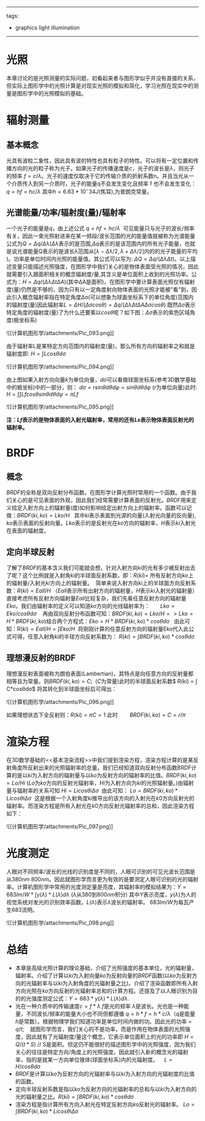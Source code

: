 
---
tags:
  - graphics light illumination
---

# 光照

本章讨论的是光照测量的实际问题，初看起来者与图形学似乎并没有直接的关系，但实际上图形学中的光照计算是对现实光照的模拟和简化，学习光照在现实中的测量是图形学中的光照模拟的基础。

# 辐射测量

## 基本概念

光具有波粒二象性，因此具有波的特性也具有粒子的特性。可以将有一定位置和传播方向的光的粒子称为光子。如果光子的传播速度是$c$，光子的波长是$λ$，则光子的频率 $f = c/ λ$。光子的速度仅取决于它的传输介质的折射系数n。并且当光从一个介质传入到另一介质时，光子的能量q不会发生变化且频率 f 也不会发生变化：$q = hf = hc / λ$ 其中$h=6.63*10^-34J$(焦耳),为普朗克常量。

## 光谱能量/功率/辐射度(量)/辐射率

一个光子的能量是$q$，由上述公式 $q = hf = hc / λ$  可见能量只与光子的波长/频率有关，因此一束光照射进来在某一频段/波长范围的光的能量值就被称为光谱能量公式为$Q = Δq / Δλ$($Δλ$表示的是范围,$Δq$表示的是该范围内的所有光子能量，也就是说光谱能量Q表示的是波长λ范围从$[λ-Δλ/2, λ +Δλ/2]$内的的光子能量的平均 )。功率是单位时间内光照的能量值。其公式可以写为: $ΔQ = Δq / (ΔλΔt)$。以上描述变量只能描述光照强度，在图形学中我们关心的是物体表面受光照的情况，因此就需要引入跟面积相关的概念辐射度/量,其含义是单位面积上收到的光照功率。公式为：$H=Δq / (ΔλΔtΔA)$(其中ΔA是面积)。在图形学中要计算表面光照仅有辐射度(量)仍然是不够的，因为只有以一定角度射向物体表面的光照才能被"看"到，因此引入概念辐射率指在特定角度Δσ(可以想象为球面坐标系下的单位角度)范围内的辐射度(量)因此辐射率$L=ΔH/(Δσcosθ)=Δq/(ΔλΔtΔAΔσcosθ)$ 既然$Δσ$表示特定角度的辐射度(量)了为什么还要乘以$cosθ$呢？如下图：$Δσ$表示的紫色区域角度(极坐标系)

![[计算机图形学/attachments/Pic_093.png]]

由于辐射率L是某特定方向范围内的辐射度(量)，那么所有方向的辐射率之和就是辐射度即: $H=∫Lcosθdσ$

![[计算机图形学/attachments/Pic_094.png]]

由上图如果入射方向向量$k$为单位向量，$dσ$可以看做球面坐标系(参考3D数学基础中的极坐标)中的一部分，则： $dσ = rsinθdθdφ = sinθdθdφ$ ($r$为单位向量)此时:  $H = ∫∫ Lf cosθ sinθ dθdφ = πLf$

![[计算机图形学/attachments/Pic_095.png]]

**注：$Lf$表示的是物体表面的入射光辐射率，常用的还有$Ls$表示物体表面反射光的辐射率。**

# BRDF

## 概念

$BRDF$的全称是双向反射分布函数，在图形学计算光照时常用的一个函数。由于我们关心的是可见表面的外观，因此我们经常需要计算表面的反射光。$BRDF$用来定义给定入射方向上的辐射量(度)如何影响给定出射方向上的辐射率。函数可以记做：$BRDF(ki, ko) = Lko / H$   其中$ki$表示表面到光源的向量(入射光向量的反向量), $ko$表示表面的反射向量。$Lko$表示的是反射光在$ko$方向的辐射率，$H$表示$ki$入射光在表面的辐射度。

## 定向半球反射

了解了$BRDF$的基本含义我们可能就会想，针对入射方向ki的光有多少被反射出去了呢？这个比例就是入射角ki的半球面反射系数，即：$R(ki) =$ 所有反射方向$ko$上的辐射量/入射光$ki$方向上的辐射量。  简单来说入射方向ki上的半球面方向反射系数：$R(ki) = Eall / H$ （$Eall$表示所有出射方向的辐射量，$H$表示$ki$入射光的辐射量）直接考虑所有反射方向辐射量$Eall$比较复杂，我们先看任意反射方向的辐射量$Eko$。我们由辐射率的定义可以知道$ko$方向的光线辐射率为：       $Lko = Eko / cosθdσ$    再由双向反射分布函数可知：$BRDF(ki,ko)= Lko / H => Lko = H*BRDF(ki,ko)$结合两个方程式：$Eko= H*BRDF(ki,ko)*cosθd$σ   由此可知：R$(ki) = Eall / H = ∫Eko / H$  将刚刚计算的任意反射方向的辐射量Eko代入此公式可得，任意入射角ki的半球方向反射系数为： $R(ki) = ∫ BRDF(ki,ko)*cosθdσ$

## 理想漫反射的BRDF

理想漫反射表面被称为朗伯表面(Lambertian)，其特点是向任意方向的反射量都相等且为常量。则$BRDF(ki,ko) = C$;  ($C$为常量)此时的半球面反射系数$ R(ki) = ∫ C*cosθdσ$ 将其转化到半球面坐标后可得出：

![[计算机图形学/attachments/Pic_096.png]]

如果理想状态下全反射则：$R(ki) = πC = 1$ 此时        $BRDF(ki,ko) = C = r / π$

# 渲染方程

在3D数学基础的<<基本渲染流程>>中我们提到渲染方程，渲染方程计算的是某反射角度所反射出来的光照辐射率的总量。我们已经知道双向反射分布函数BRDF计算的是以$ki$为入射方向的辐射量与以$ko$为反射方向的辐射率的比值。$BRDF(ki,ko) = Lo / Hi$ ($Lo$为$ko$方向的反射光辐射率，$Hi$为入射方向为$ki$的光照辐射量。)由辐射量与辐射率的关系可知 $Hi = LicosθiΔσ$  由此可知： $Lo = BRDF(ki,ko) * LicosθiΔσ$  这是根据一个入射角度ki推导出的该方向的入射光在$k0$方向反射光的辐射率。而渲染方程是所有入射光在$k0$方向反射光辐射率的总和，因此渲染方程如下：

![[计算机图形学/attachments/Pic_097.png]]

# 光度测定

人眼对不同频率/波长的光线的识别度是不同的，人眼可识别的可见光波长范围是从$380nm~800nm$。因此就图形学而言更为有效的是要测定人眼可识别的光的辐射率。计算机图形学中常用的光度测定量是亮度，其辐射率的模拟结果为：$Y = 683lm/W * ∫ y(λ)*L(λ)dλ$ ($λ$从$380$到$800nm$积分) 其中$Y$表示亮度，$y(λ$)为人的视觉系统对发光的识别效率函数。$L(λ)$表示$λ$波长的辐射率。 $683lm/W$为每瓦产生$683$流明。

![[计算机图形学/attachments/Pic_098.png]]

# 总结

- 本章是高级光照计算的理论基础，介绍了光照强度的基本单位，光的辐射量，辐射率。介绍了计算以$ki$为入射向量$ko$为反射向量的$BRDF$函数(以$ko$为反射方向的光辐射率与以ki为入射角度的光辐射量之比)。介绍了渲染函数即所有入射方向光照在$ko$方向反射的光辐射率总和的计算方程。还提及了以人眼识别为目的的光强度测定公式：$Y=683* y(λ)*L(λ)dλ.$
- 光在一种介质中的传输速度$c = f * λ$ $f$是光的频率 $λ$是波长。光也是一种能量，不同波长/频率的能量大小也不同但都遵循 $q = h*f = h*c/λ$（$q$是能量 $h$是常数）。根据物理学我们知道功率是单位时间内做的功。因此光的功率 = $q / t$;    就图形学而言，我们关心的不是功率，而是作用在物体表面的光照强度，因此就有了光辐射度/量这个概念，它表示单位面积上的光的功率即 $H = Q / (t*S)$ // S是面积。但这仍不能很好的描述图形学中的光照强度，因为我们关心的往往是特定方向/角度上的光照强度，因此就引入新的概念光的辐射率，指的是就某一方向单位锥体(球面坐标系)内的光辐射度。    $L = H / cosθdσ$
- $BRDF$是计算以k$o$为反射方向的光辐射率与以ki为入射方向的光辐射度的比值的函数。
- 定向半球反射系数是指以$ko$为反射方向的光辐射率的总和与以$ki$为入射方向的光的辐射量之比。$R(ki) = ∫ BRDF(ki,ko)*cosθdσ$
- 渲染方程是指计算所有方向入射光在特定反射方向$ko$反射光的辐射率。 $Lo = ∫BRDF(ki,ko) * LicosθiΔσ$